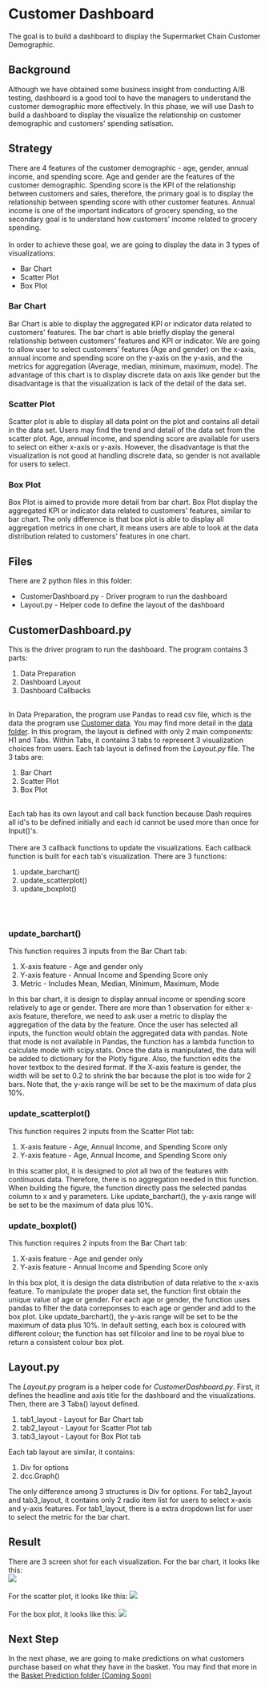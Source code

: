 # Customer Dashboard
The goal is to build a dashboard to display the Supermarket Chain Customer Demographic. 

## Background 
Although we have obtained some business insight from conducting A/B testing, dashboard is a good tool to have the managers to understand the customer demographic more effectively. In this phase, we will use Dash to build a dashboard to display the visualize the relationship on customer demographic and customers' spending satisation.

## Strategy
There are 4 features of the customer demographic - age, gender, annual income, and spending score. Age and gender are the features of the customer demographic. Spending score is the KPI of the relationship between customers and sales, therefore, the primary goal is to display the relationship between spending score with other customer features. Annual income is one of the important indicators of grocery spending, so the secondary goal is to understand how customers' income related to grocery spending.
<br><br>
In order to achieve these goal, we are going to display the data in 3 types of visualizations:
<ul>
	<li>Bar Chart</li>
	<li>Scatter Plot</li>
	<li>Box Plot</li>
</ul>

### Bar Chart
Bar Chart is able to display the aggregated KPI or indicator data related to customers' features. The bar chart is able briefly display the general relationship between customers' features and KPI or indicator. We are going to allow user to select customers' features (Age and gender) on the x-axis, annual income and spending score on the y-axis on the y-axis, and the metrics for aggregation (Average, median, minimum, maximum, mode). The advantage of this chart is to display discrete data on axis like gender but the disadvantage is that the visualization is lack of the detail of the data set.

### Scatter Plot
Scatter plot is able to display all data point on the plot and contains all detail in the data set. Users may find the trend and detail of the data set from the scatter plot. Age, annual income, and spending score are available for users to select on either x-axis or y-axis. However, the disadvantage is that the visualization is not good at handling discrete data, so gender is not available for users to select.

### Box Plot
Box Plot is aimed to provide more detail from bar chart. Box Plot display the aggregated KPI or indicator data related to customers' features, similar to bar chart. The only difference is that box plot is able to display all aggregation metrics in one chart, it means users are able to look at the data distribution related to customers' features in one chart.

## Files
There are 2 python files in this folder:
* CustomerDashboard.py - Driver program to run the dashboard
* Layout.py - Helper code to define the layout of the dashboard

## CustomerDashboard.py
This is the driver program to run the dashboard. The program contains 3 parts:
<ol>
	<li>Data Preparation</li>
	<li>Dashboard Layout</li>
	<li>Dashboard Callbacks</li>
</ol>
<br>
In Data Preparation, the program use Pandas to read csv file, which is the data the program use <a href="https://raw.githubusercontent.com/jacquessham/SalesAnalytics/master/USSupermarket/Data/Supermarket_CustomerMembers.csv">Customer data</a>. You may find more detail in the <a href="https://github.com/jacquessham/SalesAnalytics/tree/master/USSupermarket/Data">data folder</a>. In this program, the layout is defined with only 2 main components: H1 and Tabs. Within Tabs, it contains 3 tabs to represent 3 visualization choices from users. Each tab layout is defined from the <i>Layout.py</i> file. The 3 tabs are:
<ol>
	<li>Bar Chart</li>
	<li>Scatter Plot</li>
	<li>Box Plot</li>
</ol>
<br>
Each tab has its own layout and call back function because Dash requires all id's to be defined initially and each id cannot be used more than once for Input()'s.
<br>
<br>
There are 3 callback functions to update the visualizations. Each callback function is built for each tab's visualization. There are 3 functions:
<ol>
	<li>update_barchart()</li>
	<li>update_scatterplot()</li>
	<li>update_boxplot()</li>
</ol>
<br><br>

### update_barchart()
This function requires 3 inputs from the Bar Chart tab:
<ol>
	<li>X-axis feature - Age and gender only</li>
	<li>Y-axis feature - Annual Income and Spending Score only</li>
	<li>Metric - Includes Mean, Median, Minimum, Maximum, Mode</li>
</ol>
In this bar chart, it is design to display annual income or spending score relatively to age or gender. There are more than 1 observation for either x-axis feature, therefore, we need to ask user a metric to display the aggregation of the data by the feature. Once the user has selected all inputs, the function would obtain the aggregated data with pandas. Note that mode is not available in Pandas, the function has a lambda function to calculate mode with scipy.stats. Once the data is manipulated, the data will be added to dictionary for the Plotly figure. Also, the function edits the hover textbox to the desired format. If the X-axis feature is gender, the width will be set to 0.2 to shrink the bar because the plot is too wide for 2 bars. Note that, the y-axis range will be set to be the maximum of data plus 10%. 

### update_scatterplot()
This function requires 2 inputs from the Scatter Plot tab:
<ol>
	<li>X-axis feature - Age, Annual Income, and Spending Score only</li>
	<li>Y-axis feature - Age, Annual Income, and Spending Score only</li>
</ol>
In this scatter plot, it is designed to plot all two of the features with continuous data. Therefore, there is no aggregation needed in this function. When building the figure, the function directly pass the selected pandas column to x and y parameters. Like update_barchart(), the y-axis range will be set to be the maximum of data plus 10%.

### update_boxplot()
This function requires 2 inputs from the Bar Chart tab:
<ol>
	<li>X-axis feature - Age and gender only</li>
	<li>Y-axis feature - Annual Income and Spending Score only</li>
</ol>
In this box plot, it is design the data distribution of data relative to the x-axis feature. To manipulate the proper data set, the function first obtain the unique value of age or gender. For each age or gender, the function uses pandas to filter the data correponses to each age or gender and add to the box plot. Like update_barchart(), the y-axis range will be set to be the maximum of data plus 10%. In default setting, each box is coloured with different colour; the function has set fillcolor and line to be royal blue to return a consistent colour box plot.

## Layout.py
The <i>Layout.py</i> program is a helper code for <i>CustomerDashboard.py</i>. First, it defines the headline and axis title for the dashboard and the visualizations. Then, there are 3 Tabs() layout defined.
<ol>
	<li>tab1_layout - Layout for Bar Chart tab</li>
	<li>tab2_layout - Layout for Scatter Plot tab</li>
	<li>tab3_layout - Layout for Box Plot tab</li>
</ol>
Each tab layout are similar, it contains:
<ol>
	<li>Div for options</li>
	<li>dcc.Graph()</li>
</ol>
The only difference among 3 structures is Div for options. For tab2_layout and tab3_layout, it contains only 2 radio item list for users to select x-axis and y-axis features. For tab1_layout, there is a extra dropdown list for user to select the metric for the bar chart.

## Result
There are 3 screen shot for each visualization. For the bar chart, it looks like this:
<br>
<img src="Images/barchart.png">
<br><br>
For the scatter plot, it looks like this:
<img src="Images/scatter.png">
<br><br>
For the box plot, it looks like this:
<img src="Images/box.png">

## Next Step
In the next phase, we are going to make predictions on what customers purchase based on what they have in the basket. You may find that more in the [Basket Prediction folder (Coming Soon)](/)
